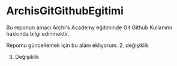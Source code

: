 # ArchisGitGithubEgitimi
Bu reponun amacı Archi's Academy eğitiminde Git Github Kullanımı hakkında bilgi edinmektir.

Repomu güncellemek için bu alanı ekliyorum.
2. değişiklik

3. Değişiklik